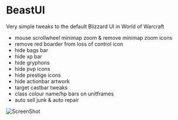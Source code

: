 # BeastUI
Very simple tweaks to the default Blizzard UI in World of Warcraft

* mouse scrollwheel minimap zoom & remove minimap zoom icons
* remove red boarder from loss of control icon
* hide bags bar
* hide xp bar
* hide gryphons
* hide pvp icons
* hide prestige icons
* hide actionbar artwork
* target castbar tweaks
* class colour name/hp bars on unitframes
* auto sell junk & auto repair

![ScreenShot](https://i.imgur.com/NwOMqwr.png)
